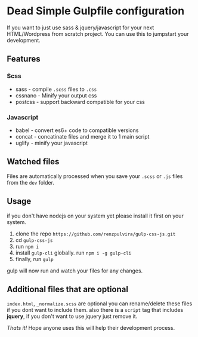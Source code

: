 # Dead Simple Gulpfile configuration

If you want to just use sass & jquery/javascript for your next HTML/Wordpress from scratch project.
You can use this to jumpstart your development.

## Features
### Scss
- sass - compile `.scss` files to `.css`
- cssnano - Minify your output css
- postcss - support backward compatible for your css

### Javascript
- babel - convert es6+ code to compatible versions
- concat - concatinate files and merge it to 1 main script
- uglify - minify your javascript


## Watched files
Files are automatically processed when you save your `.scss` or `.js` files from the `dev` folder.


## Usage
if you don't have nodejs on your system yet please install it first on your system.

1. clone the repo `https://github.com/renzpulvira/gulp-css-js.git`
2. cd `gulp-css-js`
3. run `npm i`
4. install `gulp-cli` globally. run `npm i -g gulp-cli`
5. finally, run `gulp` 

gulp will now run and watch your files for any changes.

## Additional files that are optional
`index.html`, `_normalize.scss` are optional you can rename/delete these files if you dont want to include them.
also there is a `script` tag that includes **jquery**, if you don't want to use jquery just remove it.

*Thats it!* Hope anyone uses this will help their development process. 
